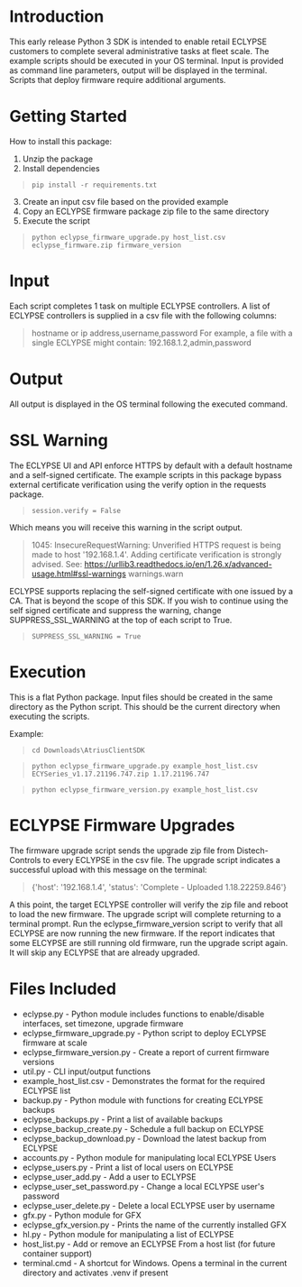 # Introduction 
This early release Python 3 SDK is intended to enable retail ECLYPSE customers to complete several administrative tasks at fleet scale.
The example scripts should be executed in your OS terminal. Input is provided as command line parameters, output will be displayed in the terminal.
Scripts that deploy firmware require additional arguments.

# Getting Started
How to install this package:
1.	Unzip the package
2.	Install dependencies
>`pip install -r requirements.txt`
3.  Create an input csv file based on the provided example
4.  Copy an ECLYPSE firmware package zip file to the same directory
5.  Execute the script
>`python eclypse_firmware_upgrade.py host_list.csv eclypse_firmware.zip firmware_version`

# Input
Each script completes 1 task on multiple ECLYPSE controllers. A list of ECLYPSE controllers is supplied in a csv file with the following columns:
>hostname or ip address,username,password
For example, a file with a single ECLYPSE might contain: 
>192.168.1.2,admin,password

# Output
All output is displayed in the OS terminal following the executed command. 

# SSL Warning
The ECLYPSE UI and API enforce HTTPS by default with a default hostname and a self-signed certificate. The example scripts in this package bypass external
certificate verification using the verify option in the requests package. 
> `session.verify = False`

Which means you will receive this warning in the script output. 
> 1045: InsecureRequestWarning: Unverified HTTPS request is being made to host '192.168.1.4'. Adding certificate verification is strongly advised. See: https://urllib3.readthedocs.io/en/1.26.x/advanced-usage.html#ssl-warnings
  warnings.warn

ECLYPSE supports replacing the self-signed certificate with one issued by a CA. That is beyond the scope of this SDK. 
If you wish to continue using the self signed certificate and suppress the warning, change SUPPRESS_SSL_WARNING at the top of each script to True.
> `SUPPRESS_SSL_WARNING = True`

# Execution
This is a flat Python package. Input files should be created in the same directory as the Python script. This should be the current directory when executing the scripts. 

Example: 
> `cd Downloads\AtriusClientSDK`

> `python eclypse_firmware_upgrade.py example_host_list.csv ECYSeries_v1.17.21196.747.zip 1.17.21196.747`

> `python eclypse_firmware_version.py example_host_list.csv`

# ECLYPSE Firmware Upgrades
The firmware upgrade script sends the upgrade zip file from Distech-Controls to every ECLYPSE in the csv file. 
The upgrade script indicates a successful upload with this message on the terminal: 
> {'host': '192.168.1.4', 'status': 'Complete - Uploaded 1.18.22259.846'}

A this point, the target ECLYPSE controller will verify the zip file and reboot to load the new firmware. The upgrade script will complete returning to a terminal prompt. 
Run the eclypse_firmware_version script to verify that all ECLYPSE are now running the new firmware. 
If the report indicates that some ELCYPSE are still running old firmware, run the upgrade script again. It will skip any ECLYPSE that are already upgraded. 

# Files Included
- eclypse.py - Python module includes functions to enable/disable interfaces, set timezone, upgrade firmware
- eclypse_firmware_upgrade.py - Python script to deploy ECLYPSE firmware at scale
- eclypse_firmware_version.py - Create a report of current firmware versions
- util.py - CLI input/output functions
- example_host_list.csv - Demonstrates the format for the required ECLYPSE list
- backup.py - Python module with functions for creating ECLYPSE backups
- eclypse_backups.py - Print a list of available backups
- eclypse_backup_create.py - Schedule a full backup on ECLYPSE
- eclypse_backup_download.py - Download the latest backup from ECLYPSE
- accounts.py - Python module for manipulating local ECLYPSE Users
- eclypse_users.py - Print a list of local users on ECLYPSE
- eclypse_user_add.py - Add a user to ECLYPSE
- eclypse_user_set_password.py - Change a local ECLYPSE user's password
- eclypse_user_delete.py - Delete a local ECLYPSE user by username
- gfx.py - Python module for GFX
- eclypse_gfx_version.py - Prints the name of the currently installed GFX
- hl.py - Python module for manipulating a list of ECLYPSE 
- host_list.py - Add or remove an ECLYPSE From a host list (for future container support)
- terminal.cmd - A shortcut for Windows. Opens a terminal in the current directory and activates .venv if present

